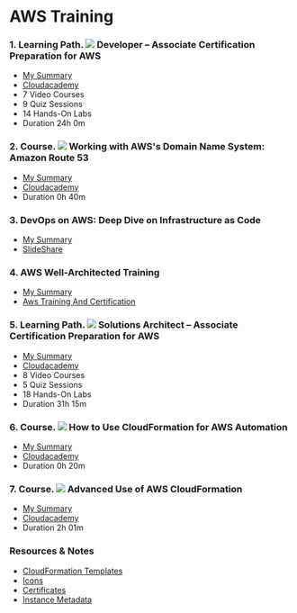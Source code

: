 # AWS Training

### 1. Learning Path. ![](resources/icons/learning-paths.ico) Developer – Associate Certification Preparation for AWS
* [My Summary](01-learning-paths-developer-associate-certification)
* [Cloudacademy](https://cloudacademy.com/learning-paths/developer-associate-certification-preparation-for-aws-15/)
* 7 Video Courses
* 9 Quiz Sessions
* 14 Hands-On Labs
* Duration 24h 0m

### 2. Course.  ![](resources/icons/courses.ico) Working with AWS's Domain Name System: Amazon Route 53
* [My Summary](02-amazon-route53-dns-course)
* [Cloudacademy](https://cloudacademy.com/amazon-web-services/amazon-route53-dns-course/)
* Duration 0h 40m

### 3. DevOps on AWS: Deep Dive on Infrastructure as Code
* [My Summary](03-devops-on-AWS.deep-dive-on-infrastructure-as-code)
* [SlideShare](https://www.slideshare.net/AmazonWebServices/devops-on-aws-deep-dive-on-infrastructure-as-code)

### 4. AWS Well-Architected Training 
* [My Summary](04-aws-well-architected-training)
* [Aws Training And Certification](https://www.aws.training/transcript/curriculumplayer?transcriptId=7pGhstV90E2g0kMQPRm6kg2)

### 5. Learning Path. ![](resources/icons/learning-paths.ico) Solutions Architect – Associate Certification Preparation for AWS
* [My Summary](05-learning-paths-architect-associate-certification)
* [Cloudacademy](https://cloudacademy.com/learning-paths/solutions-architect-associate-certification-preparation-for-aws-14/)
* 8 Video Courses
* 5 Quiz Sessions
* 18 Hands-On Labs
* Duration 31h 15m

### 6. Course. ![](resources/icons/courses.ico) How to Use CloudFormation for AWS Automation
* [My Summary]()
* [Cloudacademy](https://cloudacademy.com/amazon-web-services/aws-automation-how-to-use-cloudformation-course/)
* Duration 0h 20m

### 7. Course. ![](resources/icons/courses.ico) Advanced Use of AWS CloudFormation
* [My Summary]()
* [Cloudacademy](https://cloudacademy.com/amazon-web-services/advanced-aws-cloudformation-course/)
* Duration 2h 01m


### Resources & Notes
* [CloudFormation Templates](resources/cloudFormationTemplates)
* [Icons](resources/icons)
* [Certificates](resources/certificates)
* [Instance Metadata](resources/Instance-Metadada.md)
